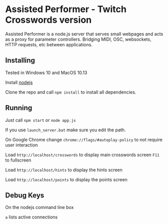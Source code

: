 # Assisted Performer - Twitch Crosswords version

Assisted Performer is a node.js server that serves small webpages and acts as a proxy for parameter controllers. Bridging MIDI, OSC, websockets, HTTP requests, etc between applications.

## Installing

Tested in Windows 10 and MacOS 10.13

Install [nodejs](http://nodejs.org/)

Clone the repo and call `npm install` to install all dependencies.

## Running 

Just call `npm start` or `node app.js`

If you use `launch_server.bat` make sure you edit the path.

On Google Chrome change `chrome://flags/#autoplay-policy` to not require user interaction

Load `http://localhost/crosswords` to display main crosswords screen `F11` to fullscreen

Load `http://localhost/hints` to display the hints screen

Load `http://localhost/points` to display the points screen

## Debug Keys

On the nodejs command line box

`a` lists active connections
